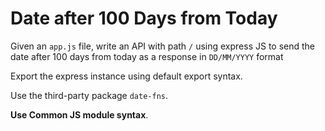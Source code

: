 # Date after 100 Days from Today

Given an `app.js` file, write an API with path `/` using express JS to send the date after 100 days from today as a response in `DD/MM/YYYY` format

Export the express instance using default export syntax.

Use the third-party package `date-fns`.

<b>Use Common JS module syntax</b>.

